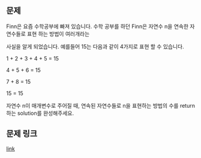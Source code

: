 ## 문제
Finn은 요즘 수학공부에 빠져 있습니다. 수학 공부를 하던 Finn은 자연수 n을 연속한 자연수들로 표현 하는 방법이 여러개라는 

사실을 알게 되었습니다. 예를들어 15는 다음과 같이 4가지로 표현 할 수 있습니다.


1 + 2 + 3 + 4 + 5 = 15

4 + 5 + 6 = 15

7 + 8 = 15

15 = 15


자연수 n이 매개변수로 주어질 때, 연속된 자연수들로 n을 표현하는 방법의 수를 return하는 solution를 완성해주세요.

## 문제 링크
[link](https://school.programmers.co.kr/learn/courses/30/lessons/1292)